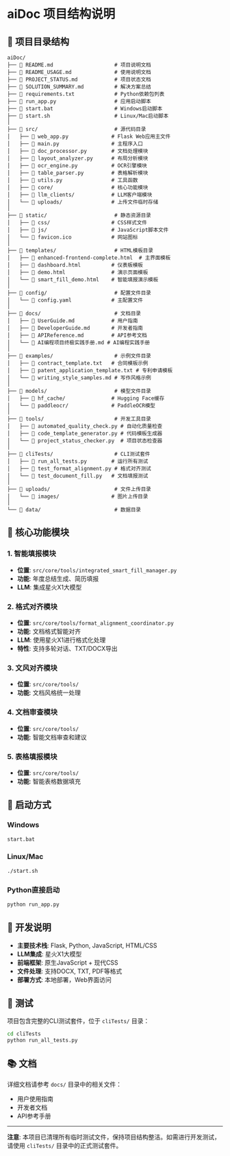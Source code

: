 # aiDoc 项目结构说明

## 📁 项目目录结构

```
aiDoc/
├── 📄 README.md                    # 项目说明文档
├── 📄 README_USAGE.md              # 使用说明文档
├── 📄 PROJECT_STATUS.md            # 项目状态文档
├── 📄 SOLUTION_SUMMARY.md          # 解决方案总结
├── 📄 requirements.txt             # Python依赖包列表
├── 📄 run_app.py                   # 应用启动脚本
├── 📄 start.bat                    # Windows启动脚本
├── 📄 start.sh                     # Linux/Mac启动脚本
│
├── 📁 src/                         # 源代码目录
│   ├── 📄 web_app.py              # Flask Web应用主文件
│   ├── 📄 main.py                 # 主程序入口
│   ├── 📄 doc_processor.py        # 文档处理模块
│   ├── 📄 layout_analyzer.py      # 布局分析模块
│   ├── 📄 ocr_engine.py           # OCR引擎模块
│   ├── 📄 table_parser.py         # 表格解析模块
│   ├── 📄 utils.py                # 工具函数
│   ├── 📁 core/                   # 核心功能模块
│   ├── 📁 llm_clients/            # LLM客户端模块
│   └── 📁 uploads/                # 上传文件临时存储
│
├── 📁 static/                      # 静态资源目录
│   ├── 📁 css/                    # CSS样式文件
│   ├── 📁 js/                     # JavaScript脚本文件
│   └── 📄 favicon.ico             # 网站图标
│
├── 📁 templates/                   # HTML模板目录
│   ├── 📄 enhanced-frontend-complete.html  # 主界面模板
│   ├── 📄 dashboard.html          # 仪表板模板
│   ├── 📄 demo.html               # 演示页面模板
│   └── 📄 smart_fill_demo.html    # 智能填报演示模板
│
├── 📁 config/                      # 配置文件目录
│   └── 📄 config.yaml             # 主配置文件
│
├── 📁 docs/                        # 文档目录
│   ├── 📄 UserGuide.md            # 用户指南
│   ├── 📄 DeveloperGuide.md       # 开发者指南
│   ├── 📄 APIReference.md         # API参考文档
│   └── 📄 AI编程项目终极实践手册.md # AI编程实践手册
│
├── 📁 examples/                    # 示例文件目录
│   ├── 📄 contract_template.txt   # 合同模板示例
│   ├── 📄 patent_application_template.txt # 专利申请模板
│   └── 📄 writing_style_samples.md # 写作风格示例
│
├── 📁 models/                      # 模型文件目录
│   ├── 📁 hf_cache/               # Hugging Face缓存
│   └── 📁 paddleocr/              # PaddleOCR模型
│
├── 📁 tools/                       # 开发工具目录
│   ├── 📄 automated_quality_check.py # 自动化质量检查
│   ├── 📄 code_template_generator.py # 代码模板生成器
│   └── 📄 project_status_checker.py  # 项目状态检查器
│
├── 📁 cliTests/                    # CLI测试套件
│   ├── 📄 run_all_tests.py        # 运行所有测试
│   ├── 📄 test_format_alignment.py # 格式对齐测试
│   └── 📄 test_document_fill.py   # 文档填报测试
│
├── 📁 uploads/                     # 文件上传目录
│   └── 📁 images/                 # 图片上传目录
│
└── 📁 data/                        # 数据目录
```

## 🚀 核心功能模块

### 1. 智能填报模块
- **位置**: `src/core/tools/integrated_smart_fill_manager.py`
- **功能**: 年度总结生成、简历填报
- **LLM**: 集成星火X1大模型

### 2. 格式对齐模块
- **位置**: `src/core/tools/format_alignment_coordinator.py`
- **功能**: 文档格式智能对齐
- **LLM**: 使用星火X1进行格式化处理
- **特性**: 支持多轮对话、TXT/DOCX导出

### 3. 文风对齐模块
- **位置**: `src/core/tools/`
- **功能**: 文档风格统一处理

### 4. 文档审查模块
- **位置**: `src/core/tools/`
- **功能**: 智能文档审查和建议

### 5. 表格填报模块
- **位置**: `src/core/tools/`
- **功能**: 智能表格数据填充

## 🔧 启动方式

### Windows
```bash
start.bat
```

### Linux/Mac
```bash
./start.sh
```

### Python直接启动
```bash
python run_app.py
```

## 📝 开发说明

- **主要技术栈**: Flask, Python, JavaScript, HTML/CSS
- **LLM集成**: 星火X1大模型
- **前端框架**: 原生JavaScript + 现代CSS
- **文件处理**: 支持DOCX, TXT, PDF等格式
- **部署方式**: 本地部署，Web界面访问

## 🧪 测试

项目包含完整的CLI测试套件，位于 `cliTests/` 目录：

```bash
cd cliTests
python run_all_tests.py
```

## 📚 文档

详细文档请参考 `docs/` 目录中的相关文件：
- 用户使用指南
- 开发者文档
- API参考手册

---

**注意**: 本项目已清理所有临时测试文件，保持项目结构整洁。如需进行开发测试，请使用 `cliTests/` 目录中的正式测试套件。
